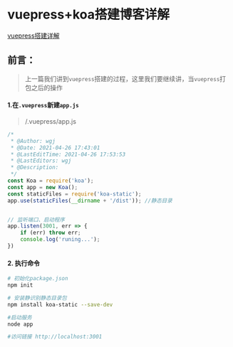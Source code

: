 # vuepress+koa搭建博客详解

[vuepress搭建详解](https://www.jianshu.com/p/3befc858888e)

## 前言：

> 上一篇我们讲到`vuepress`搭建的过程，这里我们要继续讲，当`vuepress`打包之后的操作

#### 1.在`.vuepress`新建`app.js`

> /.vuepress/app.js

```js
/*
 * @Author: wgj
 * @Date: 2021-04-26 17:43:01
 * @LastEditTime: 2021-04-26 17:53:53
 * @LastEditors: wgj
 * @Description: 
 */
const Koa = require('koa');
const app = new Koa();
const staticFiles = require('koa-static');
app.use(staticFiles(__dirname + '/dist')); //静态目录


// 监听端口、启动程序
app.listen(3001, err => {
    if (err) throw err;
    console.log('runing...');
})
```

#### 2. 执行命令

```bash
# 初始化package.json
npm init

# 安装静识别静态目录包
npm install koa-static --save-dev

#启动服务
node app

#访问链接 http://localhost:3001
```

